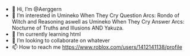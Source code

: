 - 👋 Hi, I’m @Aerggern
- 👀 I’m interested in Umineko When They Cry Question Arcs: Rondo of Witch and Reasoning aswell as Umineko When They Cry Answer Arcs: Nocturne of Truths and Illusions AND Yakuza.
- 🌱 I’m currently learning html
- 💞️ I’m looking to collaborate on whatever
- 📫 How to reach me https://www.roblox.com/users/1412141138/profile

<!---
Aerggern/Aerggern is a ✨ special ✨ repository because its `README.md` (this file) appears on your GitHub profile.
You can click the Preview link to take a look at your changes.
--->
